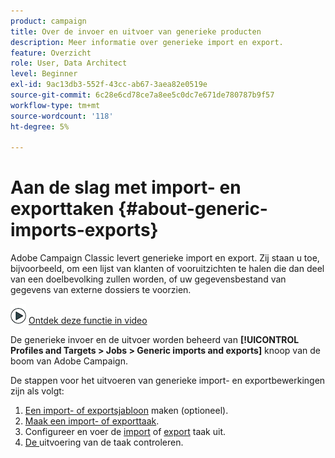 ```yaml
---
product: campaign
title: Over de invoer en uitvoer van generieke producten
description: Meer informatie over generieke import en export.
feature: Overzicht
role: User, Data Architect
level: Beginner
exl-id: 9ac13db3-552f-43cc-ab67-3aea82e0519e
source-git-commit: 6c28e6cd78ce7a8ee5c0dc7e671de780787b9f57
workflow-type: tm+mt
source-wordcount: '118'
ht-degree: 5%

---
```


# Aan de slag met import- en exporttaken {#about-generic-imports-exports}

Adobe Campaign Classic levert generieke import en export. Zij staan u toe, bijvoorbeeld, om een lijst van klanten of vooruitzichten te halen die dan deel van een doelbevolking zullen worden, of uw gegevensbestand van gegevens van externe dossiers te voorzien.

![](assets/do-not-localize/how-to-video.png) [Ontdek deze functie in video](../../platform/using/exporting-and-importing-profiles.md#import-profiles-video)

De generieke invoer en de uitvoer worden beheerd van **[!UICONTROL Profiles and Targets > Jobs > Generic imports and exports]** knoop van de boom van Adobe Campaign.

De stappen voor het uitvoeren van generieke import- en exportbewerkingen zijn als volgt:

1. [Een import- of exportsjabloon](../../platform/using/creating-import-export-templates.md)  maken (optioneel).
1. [Maak een import- of exporttaak](../../platform/using/creating-import-export-jobs.md).
1. Configureer en voer de [import](../../platform/using/executing-import-jobs.md) of [export](../../platform/using/executing-export-jobs.md) taak uit.
1. [De ](../../platform/using/monitoring-jobs-execution.md) uitvoering van de taak controleren.
